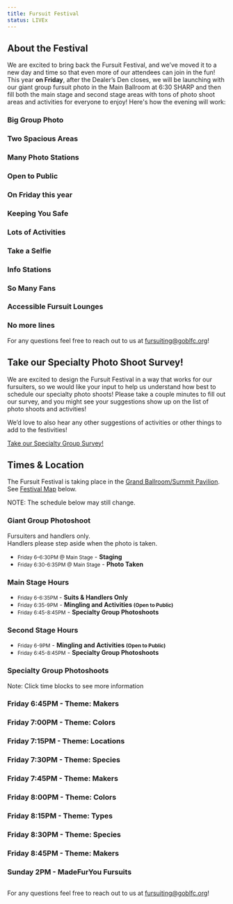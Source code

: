 ```yaml
---
title: Fursuit Festival
status: LIVEx
---
```

<div class="one_full"><h2><span>About the Festival</span></h2><div class="page-wrapper">
<p>We are excited to bring back the Fursuit Festival, and we’ve moved it to a new day and time so that even more of our attendees can join in the fun! This year <strong>on Friday</strong>, after the Dealer’s Den closes, we will be launching with our giant group fursuit photo in the Main Ballroom at 6:30 SHARP and then fill both the main stage and second stage areas with tons of photo shoot areas and activities for everyone to enjoy! Here's how the evening will work:</p>

<div class="chunk-accordion one_third"><h3 class="accordion-title">Big Group Photo</h3><div class="accordion-content" style="display: none;"><p>The Festival will be Friday evening, from 6:30PM after the giant group fursuit photo, until 9:00PM. Suiters can begin staging at 6:00PM in the main ballroom, but there won’t be any special fursuit tag giveaways so there’s no need to fall in line – just show up!</p>
</div></div>

<div class="chunk-accordion one_third"><h3 class="accordion-title">Two Spacious Areas</h3><div class="accordion-content" style="display: none;"><p>Photo shoot and activity areas will be available in BOTH the main stage and second stage areas on the main level of the Grand Sierra Resort. That means a whopping SIXTY THOUSAND square feet of space for fursuiters, photographers, and other people to freely wander and mingle!</p>
</div></div>

<div class="chunk-accordion one_third"><h3 class="accordion-title">Many Photo Stations</h3><div class="accordion-content" style="display: none;"><p>There will be EIGHT dedicated photo stations which will have officially scheduled photo shoots taking place, twice the amount of official stations from last year! And the impromptu photo station will be back again this year as well – so even if you’re not on the schedule, you can still get the red carpet treatment! To suggest a photo shoot, <a href="https://goo.gl/forms/SHlIFjsHlklqHYW92" target="_blank"><strong>fill out our survey</strong>.</a><br>
 To get a group photo at the impromptu station, just assemble your group and walk right up!</p>
</div></div>

<div class="chunk-accordion one_third"><h3 class="accordion-title">Open to Public</h3><div class="accordion-content" style="display: none;"><p>After the giant group fursuit photo, the festival begins! Suiters and non-suiters mingle across both rooms, creating lots of great interaction opportunities for fursuiters, which means all the one-on-one interaction time you can get without needing to keep up with a parade line!</p>
</div></div>

<div class="chunk-accordion one_third"><h3 class="accordion-title">On Friday this year</h3><div class="accordion-content" style="display: none;"><p>The Festival will be on <strong>Friday</strong> this year. Group photo will be taken at 6:30pm, after which the festival lasts until 9pm.</p>
</div></div>

<div class="chunk-accordion one_third"><h3 class="accordion-title">Keeping You Safe</h3><div class="accordion-content" style="display: none;"><p>Security will be present around spaces still restricted to con attendees only, such as the fursuit lounge or video game room.</p>
</div></div>

<div class="chunk-accordion one_third"><h3 class="accordion-title">Lots of Activities</h3><div class="accordion-content" style="display: none;"><p>You’ll see a lot of your favorite activities from last year returning, as well as a few new stations to try out. Be sure to stop by all of them to enjoy playing with all of your suiting and non-suiting friends – but please don’t take any props with you!</p>
</div></div>

<div class="chunk-accordion one_third"><h3 class="accordion-title">Take a Selfie</h3><div class="accordion-content" style="display: none;"><p>We’re introducing Selfie Stations this year, where you can borrow our selfie stick! Then, we can tweet out the picture for you to download!</p>
</div></div>

<div class="chunk-accordion one_third"><h3 class="accordion-title">Info Stations</h3><div class="accordion-content" style="display: none;"><p>Not sure of where a photo station is or when a particular photo shoot is happening? There will now be information stations available in the main ballroom, second stage area, and fursuit lounge, that will hold lots of useful information to help you plan your festival schedule! We will also have team members from Con Ops floating around able to answer your questions live, and big paper copies of the photo schedule hung up around the rooms.</p>
</div></div>

<div class="chunk-accordion one_third"><h3 class="accordion-title">So Many Fans</h3><div class="accordion-content" style="display: none;"><p>Powerful fans will be scattered around the Festival, for a quick refresher without having to use the fursuit lounge.</p>
</div></div>

<div class="chunk-accordion one_third"><h3 class="accordion-title">Accessible Fursuit Lounges</h3><div class="accordion-content" style="display: none;"><p>There will be two fursuit lounges available - The main fursuit lounge by second stage, and part of backstage behind main stage will be available as well. But these areas will still be very busy; please keep your visits as brief as you can to make room for others who need it.</p>
</div></div>

<div class="chunk-accordion one_third"><h3 class="accordion-title">No more lines</h3><div class="accordion-content" style="display: none;"><p>This year, we eliminated any reason to form a line: There is no special fursuit tag giveaway. You can mingle in Second Stage if you like until the group photo time. Non-suiters simply mingle in Second Stage until the photo is taken.</p>
</div></div>

<div class="clear"></div>

For any questions feel free to reach out to us at <a href="mailto:fursuiting@goblfc.org">fursuiting@goblfc.org</a>!
<div class="clear"></div></div></div>

<div class="one_full hide"><h2><span>Take our Specialty Photo Shoot Survey!</span></h2><div class="page-wrapper"><p>We are excited to design the Fursuit Festival in a way that works for our fursuiters, so we would like your input to help us understand how best to schedule our specialty photo shoots! Please take a couple minutes to fill out our survey, and you might see your suggestions show up on the list of photo shoots and activities!</p>
<p>We’d love to also hear any other suggestions of activities or other things to add to the festivities!</p>
<p class="textcenter"><a class="button" href="https://goo.gl/forms/SHlIFjsHlklqHYW92" target="_blank">Take our Specialty Group Survey!</a></p>
<div class="clear"></div></div></div>

<div class="one_full textcenter"><h2><span>Times &amp; Location</span></h2><div class="page-wrapper">
<p>The Fursuit Festival is taking place in the <a href="/events/map/">Grand Ballroom/Summit Pavilion</a>. See <a href="https://www.goblfc.org/wp-content/uploads/map-fursuit-festival2017.jpg" target="_blank">Festival Map</a> below.</p>

<p>NOTE: The schedule below may still change.</p>

<div class="one_half textleft"><div class="skivdiv-content"><h3>Giant Group Photoshoot</h3>
<p>Fursuiters and handlers only.<br>Handlers please step aside when the photo is taken.</p>
<ul class="nobull">
<li><small>Friday 6–6:30PM @ Main Stage</small> - <strong>Staging</strong></li>
<li><small>Friday 6:30-6:35PM @ Main Stage</small> - <strong>Photo Taken</strong></li>
</ul>
<h3>Main Stage Hours</h3>
<ul class="nobull">
<li><small>Friday 6-6:35PM </small> - <strong>Suits &amp; Handlers Only</strong></li>
<li><small>Friday 6:35-9PM</small> - <strong>Mingling and Activities <small>(Open to Public)</small></strong></li>
<li><small>Friday 6:45-8:45PM</small> - <strong>Specialty Group Photoshoots</strong></li>
</ul>
<h3>Second Stage Hours</h3>
<ul class="nobull">
<li><small>Friday 6-9PM</small> - <strong>Mingling and Activities <small>(Open to Public)</small></strong></li>
<li><small>Friday 6:45-8:45PM</small> - <strong>Specialty Group Photoshoots</strong></li>
</ul>
<div class="clear"></div></div></div>

<div id="list-photoshoots" class="one_half textleft"><div class="skivdiv-content"><h3>Specialty Group Photoshoots</h3>
<p>Note: Click time blocks to see more information</p>
<div class="chunk-accordion">
<h3 class="accordion-title">Friday 6:45PM - <strong>Theme: Makers</strong></h3>
<div class="accordion-content" style="display: none;">
<ul>
<li>Self Made Fursuits <small>(@ PS01)</small></li>
<li>Arend Studios <small>(@ PS02)</small></li>
<li>Dream Machine <small>(@ PS03)</small></li>
<li>Fursuits by Lacy <small>(@ PS04)</small></li>
<li>DWTA <small>(@ PS06)</small></li>
<li>Sparkle Kreations <small>(@ PS07)</small></li>
<li>Beastcub Creations <small>(@ PS08)</small></li>
</ul>
</div>
</div>
<div class="chunk-accordion">
<h3 class="accordion-title">Friday 7:00PM - <strong>Theme: Colors</strong></h3>
<div class="accordion-content" style="display: none;">
<ul>
<li>Green <small>(@ PS01)</small></li>
<li>Blue <small>(@ PS02)</small></li>
<li>Red <small>(@ PS03)</small></li>
<li>Orange <small>(@ PS04)</small></li>
<li>Purple <small>(@ PS06)</small></li>
<li>Yellow <small>(@ PS07)</small></li>
<li>Pink <small>(@ PS08)</small></li>
</ul>
</div>
</div>
<div class="chunk-accordion">
<h3 class="accordion-title">Friday 7:15PM - <strong>Theme: Locations</strong></h3>
<div class="accordion-content" style="display: none;">
<ul>
<li>Four Corners Furs (AZ, UT, CO, WY) <small>(@ PS01)</small></li>
<li>PacNW Furs <small>(@ PS02)</small></li>
<li>Trans-Pacific Furs <small>(@ PS03)</small></li>
<li>Trans-Atlantic Furs <small>(@ PS04)</small></li>
<li>California Furs <small>(@ PS05)</small></li>
<li>Canadian Furs <small>(@ PS06)</small></li>
<li>Latin America &amp; South America Furs <small>(@ PS07)</small></li>
<li>Nevada Furs <small>(@ PS08)</small></li>
</ul>
</div>
</div>
<div class="chunk-accordion">
<h3 class="accordion-title">Friday 7:30PM - <strong>Theme: Species</strong></h3>
<div class="accordion-content" style="display: none;">
<ul>
<li>Wolves <small>(@ PS01)</small></li>
<li>Huskies <small>(@ PS02)</small></li>
<li>Big/Wild Cats <small>(@ PS03)</small></li>
<li>Housecats <small>(@ PS04)</small></li>
<li>Monsters <small>(@ PS05)</small></li>
<li>Rabbits &amp; Rodents <small>(@ PS06)</small></li>
<li>Skunks <small>(@ PS07)</small></li>
<li>Otters <small>(@ PS08)</small></li>
</ul>
</div>
</div>
<div class="chunk-accordion">
<h3 class="accordion-title">Friday 7:45PM - <strong>Theme: Makers</strong></h3>
<div class="accordion-content" style="display: none;">
<ul>
<li>Jill Costumes <small>(@ PS01)</small></li>
<li>Don't Hug Cacti <small>(@ PS02)</small></li>
<li>ByCats4Cats <small>(@ PS03)</small></li>
<li>FurrHappens <small>(@ PS04)</small></li>
<li>More Fur Less <small>(@ PS05)</small></li>
<li>Dandylions LLC <small>(@ PS06)</small></li>
<li>Crystumes <small>(@ PS07)</small></li>
<li>Twinky Arts <small>(@ PS08)</small></li>
</ul>
</div>
</div>
<div class="chunk-accordion">
<h3 class="accordion-title">Friday 8:00PM - <strong>Theme: Colors</strong></h3>
<div class="accordion-content" style="display: none;">
<ul>
<li>Grey <small>(@ PS01)</small></li>
<li>Brown <small>(@ PS02)</small></li>
<li>Black <small>(@ PS03)</small></li>
<li>White <small>(@ PS04)</small></li>
<li>Neon <small>(@ PS05)</small></li>
<li>Peach <small>(@ PS06)</small></li>
<li>Rainbow <small>(@ PS07)</small></li>
</ul>
</div>
</div>
<div class="chunk-accordion">
<h3 class="accordion-title">Friday 8:15PM - <strong>Theme: Types</strong></h3>
<div class="accordion-content" style="display: none;">
<ul>
<li>Plush <small>(@ PS01)</small></li>
<li>Sexy <small>(@ PS02)</small></li>
<li>Grumpy <small>(@ PS03)</small></li>
<li>Hypno <small>(@ PS04)</small></li>
<li>Super Toony <small>(@ PS05)</small></li>
<li>Super Realistic <small>(@ PS06)</small></li>
<li>Quad Suits <small>(@ PS07)</small></li>
<li>Japanese/Anime Suits <small>(@ PS08)</small></li>
</ul>
</div>
</div>
<div class="chunk-accordion">
<h3 class="accordion-title">Friday 8:30PM - <strong>Theme: Species</strong></h3>
<div class="accordion-content" style="display: none;">
<ul>
<li>German Shepherds &amp; Dobermans <small>(@ PS01)</small></li>
<li>Avian &amp; other Winged <small>(@ PS02)</small></li>
<li>Foxes <small>(@ PS03)</small></li>
<li>Hooved <small>(@ PS04)</small></li>
<li>Dutch Angel Dragon <small>(@ PS05)</small></li>
<li>Reptiles, Dinos &amp; Dragons <small>(@ PS06)</small></li>
<li>Bears, Pandas, &amp; Red Pandas <small>(@ PS07)</small></li>
<li>Raccoons <small>(@ PS08)</small></li>
</ul>
</div>
</div>
<div class="chunk-accordion">
<h3 class="accordion-title">Friday 8:45PM - <strong>Theme: Makers</strong></h3>
<div class="accordion-content" style="display: none;">
<ul>
<li>KodiMade <small>(@ PS01)</small></li>
<li>Roofur <small>(@ PS02)</small></li>
<li>TunnySaysIDK <small>(@ PS03)</small></li>
<li>Komickrazi <small>(@ PS04)</small></li>
<li>OneFurAll <small>(@ PS05)</small></li>
<li>Mixed Candy <small>(@ PS06)</small></li>
<li>Kilcodo Costumes <small>(@ PS07)</small></li>
<li>LemonBrat <small>(@ PS08)</small></li>
</ul>
</div>
</div>
<div class="chunk-accordion">
<h3 class="accordion-title">Sunday 2PM - <strong>MadeFurYou Fursuits</strong></h3>
<div class="accordion-content" style="display: none;">
<p>MadeFurYou is having a special photo shoot. They will meet at Singha’s Photo Booth and will proceed as a group to the photoshoot location (nearby). Singha will be taking the photo(s). For more information, <a href="https://mfy.pw/blfc2017/" target="_blank">click here</a>.</p>
</div>
</div>
<div class="clear"></div></div></div>
<div class="clear"></div>
</div>

<a href="https://www.goblfc.org/wp-content/uploads/map-fursuit-festival2017-v2.jpg" target="_blank"><img src="https://www.goblfc.org/wp-content/uploads/map-fursuit-festival2017-v2-1024x651.jpg" alt="" class="aligncenter size-large wp-image-1986" srcset="https://www.goblfc.org/wp-content/uploads/map-fursuit-festival2017-v2-1024x651.jpg 1024w, https://www.goblfc.org/wp-content/uploads/map-fursuit-festival2017-v2-512x325.jpg 512w, https://www.goblfc.org/wp-content/uploads/map-fursuit-festival2017-v2-768x488.jpg 768w" sizes="(max-width: 1024px) 100vw, 1024px"></a>

For any questions feel free to reach out to us at <a href="mailto:fursuiting@goblfc.org">fursuiting@goblfc.org</a>!
<div class="clear"></div></div>
